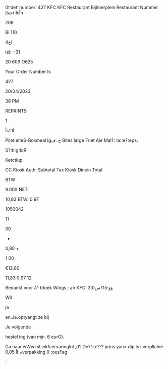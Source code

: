 0٢de٢ number:
427
KFC
KFC Rẹstaurạnt Bijlmerplein
Restaurant Nụmmèr
إlجةr؛lεاًn

209

Bi
110

4اخ

lel: +31

20 609 Οθ25

Your Order Number Is

427

20/04/2023

38 PM

REPRINTS

1

اً1؟ةاً

PiỊet.ẹiteS-Boxmeal lgج
:ف
Bites
large Friet Aie
Mal؛؟
la؛؛e؛؟eps:

S?؛ti؛g؛ldR

Ketctiup

CC Kiosk
Auth:
Subtotal
Tax
Kiosk Dinein Total

BTW

9.00Χ NET:

10,83 BTW: 0.97

1050042

11

00

*
0,80 +

1 00

€12.80

11,83
0,97
12

Bedankt voor å^ bfoek Wings ;
ạn؛KFC!
3ؤؤ؛715س0؛

Wil

je

en.Je.optyangt ze bij

Je volgende

hestel ing (van mịn. 6 eurO).

Ga.naar wWw.ml.jnkfcervaringlnl ,d؟
De؛؛؟u؛?؛?
prins уап> dip is i
verpllchie
0,05
م:ااًverpakking
0
؛oes؟ag

:
